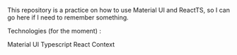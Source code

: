 This repository is a practice on how to use Material UI and ReactTS, so I can go here if I need to remember something.

Technologies (for the moment) :

Material UI
Typescript
React
Context
